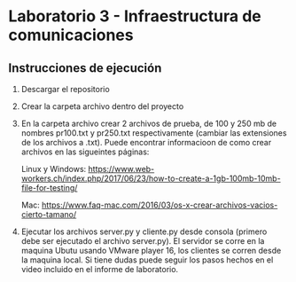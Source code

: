 # Laboratorio 3 - Infraestructura de comunicaciones

## Instrucciones de ejecución

1. Descargar el repositorio
2. Crear la carpeta archivo dentro del proyecto
3. En la carpeta archivo crear 2 archivos de prueba, de 100 y 250 mb de nombres pr100.txt y pr250.txt respectivamente (cambiar las extensiones  de los archivos a .txt). Puede encontrar informacioon de como crear archivos en las sigueintes páginas:

    Linux y Windows: https://www.web-workers.ch/index.php/2017/06/23/how-to-create-a-1gb-100mb-10mb-file-for-testing/ 
    
    Mac: https://www.faq-mac.com/2016/03/os-x-crear-archivos-vacios-cierto-tamano/

4. Ejecutar los archivos server.py y cliente.py desde consola (primero debe ser ejecutado el archivo server.py). El servidor se corre en la maquina Ubutu usando VMware player 16, los clientes se corren desde la maquina local. Si tiene dudas puede seguir los pasos hechos en el video incluido en el informe de laboratorio.
